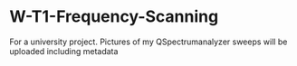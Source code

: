 # W-T1-Frequency-Scanning

For a university project. Pictures of my QSpectrumanalyzer sweeps will be uploaded including metadata
